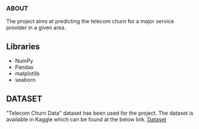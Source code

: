 ### ABOUT
The project aims at predicting the telecom churn for a major service provider in a given area.

## Libraries
* NumPy
* Pandas
* matplotlib
* seaborn

## DATASET
"Telecom Churn Data" dataset has been used for the project. The dataset is available in Kaggle which can be found at the below link.
[Dataset](https://www.kaggle.com/datasets/hritikesinghrawat/telecom-churn-data?select=telecom_churn_data.csv)
